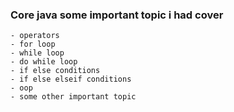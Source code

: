 ### Core java some important topic i had cover 
    - operators
    - for loop
    - while loop
    - do while loop
    - if else conditions
    - if else elseif conditions
    - oop
    - some other important topic
